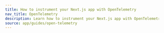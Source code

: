 ```yaml
---
title: How to instrument your Next.js app with OpenTelemetry
nav_title: OpenTelemetry
description: Learn how to instrument your Next.js app with OpenTelemetry.
source: app/guides/open-telemetry
---
```

